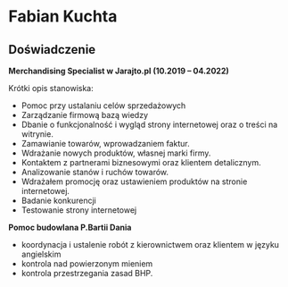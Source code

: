 # Fabian Kuchta

## Doświadczenie

**Merchandising Specialist w Jarajto.pl (10.2019 – 04.2022)**

Krótki opis stanowiska:
 - Pomoc przy ustalaniu celów sprzedażowych
 - Zarządzanie firmową bazą wiedzy
 - Dbanie o funkcjonalność i wygląd strony internetowej oraz o treści na witrynie. 
 - Zamawianie towarów, wprowadzaniem faktur. 
 -  Wdrażanie nowych produktów, własnej marki firmy.
 - Kontaktem z partnerami biznesowymi oraz klientem detalicznym. 
 - Analizowanie stanów i ruchów towarów. 
 - Wdrażałem promocję oraz ustawieniem produktów na stronie internetowej. 
 - Badanie konkurencji 
 - Testowanie strony internetowej

**Pomoc budowlana P.Bartii Dania**

 - koordynacja i ustalenie robót z kierownictwem oraz klientem w języku angielskim
 - kontrola nad powierzonym mieniem 
 - kontrola przestrzegania zasad BHP.
